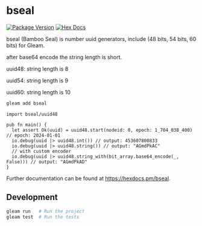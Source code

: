 # bseal

[![Package Version](https://img.shields.io/hexpm/v/bseal)](https://hex.pm/packages/bseal)
[![Hex Docs](https://img.shields.io/badge/hex-docs-ffaff3)](https://hexdocs.pm/bseal/)

bseal (Bamboo Seal) is number uuid generators, include (48 bits, 54 bits, 60 bits) for Gleam.

after base64 encode the string length is short.

uuid48: string length is 8

uuid54: string length is 9

uuid60: string length is 10

```sh
gleam add bseal
```
```gleam
import bseal/uuid48

pub fn main() {
  let assert Ok(uuid) = uuid48.start(nodeid: 0, epoch: 1_704_038_400) // epoch: 2024-01-01
  io.debug(uuid |> uuid48.int()) // output: 453607800833
  io.debug(uuid |> uuid48.string()) // output: "AGmdPkAC"
  // with custom encoder
  io.debug(uuid |> uuid48.string_with(bit_array.base64_encode(_, False))) // output: "AGmdPkAD"
}
```

Further documentation can be found at <https://hexdocs.pm/bseal>.

## Development

```sh
gleam run   # Run the project
gleam test  # Run the tests
```
